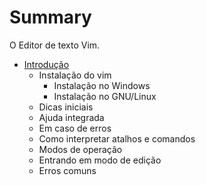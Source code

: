 # Summary

O Editor de texto Vim.

* [Introdução](intro.md)
    * Instalação do vim
        * Instalação no Windows
        * Instalação no GNU/Linux
    * Dicas iniciais
    * Ajuda integrada
    * Em caso de erros
    * Como interpretar atalhos e comandos
    * Modos de operação
    * Entrando em modo de edição
    * Erros comuns

